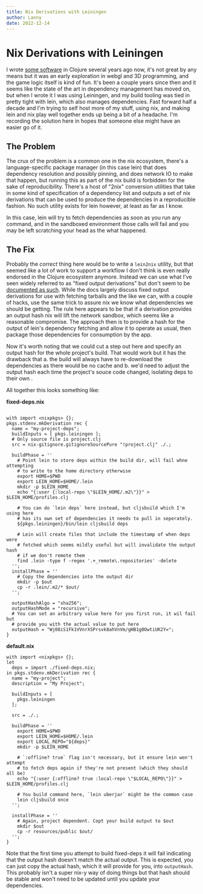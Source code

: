 ```yaml
---
title: Nix Derivations with Leiningen
author: Lanny
date: 2022-12-14
---
```


# Nix Derivations with Leiningen

I wrote [some software](https://github.com/Lanny/Yinch) in Clojure several years ago now, it's not great by any means but it was an early exploration in webgl and 3D programming, and the game logic itself is kind of fun. It's been a couple years since then and it seems like the state of the art in dependency management has moved on, but when I wrote it I was using Leiningen, and my build tooling was tied in pretty tight with lein, which also manages dependencies. Fast forward half a decade and I'm trying to self host more of my stuff, using nix, and making lein and nix play well together ends up being a bit of a headache. I'm recording the solution here in hopes that someone else might have an easier go of it.

## The Problem

The crux of the problem is a common one in the nix ecosystem, there's a language-specific package manager (in this case lein) that does dependency resolution and possibly pinning, and does network IO to make that happen, but running this as part of the nix build is forbidden for the sake of reproducibility. There's a host of "<package manager>2nix" conversion utilities that take in some kind of specification of a dependency list and outputs a set of nix derivations that can be used to produce the dependencies in a reproducible fashion. No such utility exists for lein however, at least as far as I know.

In this case, lein will try to fetch dependencies as soon as you run any command, and in the sandboxed environment those calls will fail and you may be left scratching your head as the what happened.

## The Fix

Probably the _correct_ thing here would be to write a `lein2nix` utility, but that seemed like a lot of work to support a workflow I don't think is even really endorsed in the Clojure ecosystem anymore. Instead we can use what I've seen widely referred to as "fixed output derivations" but don't seem to be [documented as such](https://nixos.org/manual/nix/stable/language/advanced-attributes.html#adv-attr-outputHashMode). While the docs largely discuss fixed output derivations for use with fetching tarballs and the like we can, with a couple of hacks, use the same trick to assure nix we know what dependencies we should be getting. The rule here appears to be that if a derivation provides an output hash nix will lift the network sandbox, which seems like a reasonable compromise. The approach then is to provide a hash for the output of lein's dependency fetching and allow it to operate as usual, then package those dependencies for consumption by the app.

Now it's worth noting that we could cut a step out here and specify an output hash for the whole project's build. That would work but it has the drawback that a. the build will always have to re-download the dependencies as there would be no cache and b. we'd need to adjust the output hash each time the project's souce code changed, isolating deps to their own .

All together this looks something like:

**fixed-deps.nix**
```

with import <nixpkgs> {};
pkgs.stdenv.mkDerivation rec {
  name = "my-project-deps";
  buildInputs = [ pkgs.leiningen ];
  # Only source file is project.clj
  src = nix-gitignore.gitignoreSourcePure "!project.clj" ./.;

  buildPhase = ''
    # Point lein to store deps within the build dir, will fail whne attempting
    # to write to the home directory otherwise
    export HOME=$PWD
    export LEIN_HOME=$HOME/.lein
    mkdir -p $LEIN_HOME
    echo "{:user {:local-repo \"$LEIN_HOME/.m2\"}}" > $LEIN_HOME/profiles.clj

    # You can do `lein deps` here instead, but cljsbuild which I'm using here
    # has its own set of dependencies it needs to pull in seperately.
    ${pkgs.leiningen}/bin/lein cljsbuild deps

    # Lein will create files that include the timestamp of when deps were
    # fetched which seems mildly useful but will invalidate the output hash
    # if we don't remote them
    find .lein -type f -regex '.+_remote\.repositories' -delete
  '';
  installPhase = ''
    # Copy the dependencies into the output dir
    mkdir -p $out
    cp -r .lein/.m2/* $out/
  '';

  outputHashAlgo = "sha256";
  outputHashMode = "recursive";
  # You can set an arbitrary value here for you first run, it wil fail but
  # provide you with the actual value to put here
  outputHash = "Wj08iS1Fk1VVnrXSPrsvk8ahVnVm/gHB1g0OwtiUK2Y=";
}
```

**default.nix**
```
with import <nixpkgs> {};
let
  deps = import ./fixed-deps.nix;
in pkgs.stdenv.mkDerivation rec {
  name = "my-project";
  description = "My Project";

  buildInputs = [
    pkgs.leiningen
  ];

  src = ./.;

  buildPhase = ''
    export HOME=$PWD
    export LEIN_HOME=$HOME/.lein
    export LOCAL_REPO="${deps}"
    mkdir -p $LEIN_HOME

    # `:offline? true` flag isn't necessary, but it ensure lein won't attempt
    # to fetch deps again if they're not present (which they should all be)
    echo "{:user {:offline? true :local-repo \"$LOCAL_REPO\"}}" > $LEIN_HOME/profiles.clj

    # You build command here, `lein uberjar` might be the common case
    lein cljsbuild once
  '';

  installPhase = ''
    # Again, project dependent. Copt your build output to $out
    mkdir $out
    cp -r resources/public $out/
  '';
}
```

Note that the first time you attempt to build fixed-deps it will fail indicating
that the output hash doesn't match the actual output. This is expected, you can
just copy the actual hash, which it will provide for you, into `outputHash`.
This probably isn't a super nix-y way of doing things but that hash should be
stable and won't need to be updated until you update your dependencies.

